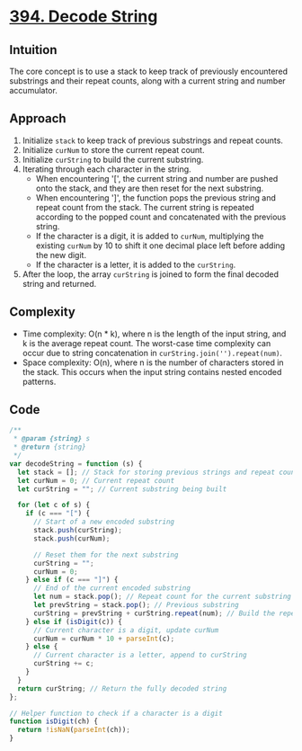 # [394. Decode String](https://leetcode.com/problems/decode-string/description/)

## Intuition

The core concept is to use a stack to keep track of previously encountered substrings and their repeat counts, along with a current string and number accumulator.

## Approach

1. Initialize `stack` to keep track of previous substrings and repeat counts.
2. Initialize `curNum` to store the current repeat count.
3. Initialize `curString` to build the current substring.
4. Iterating through each character in the string.
   - When encountering '[', the current string and number are pushed onto the stack, and they are then reset for the next substring.
   - When encountering ']', the function pops the previous string and repeat count from the stack. The current string is repeated according to the popped count and concatenated with the previous string.
   - If the character is a digit, it is added to `curNum`, multiplying the existing `curNum` by 10 to shift it one decimal place left before adding the new digit.
   - If the character is a letter, it is added to the `curString`.
5. After the loop, the array `curString` is joined to form the final decoded string and returned.

## Complexity

- Time complexity: O(n * k), where n is the length of the input string, and k is the average repeat count. The worst-case time complexity can occur due to string concatenation in `curString.join('').repeat(num)`.
- Space complexity: O(n), where n is the number of characters stored in the stack. This occurs when the input string contains nested encoded patterns.

## Code

```javascript
/**
 * @param {string} s
 * @return {string}
 */
var decodeString = function (s) {
  let stack = []; // Stack for storing previous strings and repeat counts
  let curNum = 0; // Current repeat count
  let curString = ""; // Current substring being built

  for (let c of s) {
    if (c === "[") {
      // Start of a new encoded substring
      stack.push(curString);
      stack.push(curNum);

      // Reset them for the next substring
      curString = "";
      curNum = 0;
    } else if (c === "]") {
      // End of the current encoded substring
      let num = stack.pop(); // Repeat count for the current substring
      let prevString = stack.pop(); // Previous substring
      curString = prevString + curString.repeat(num); // Build the repeated substring
    } else if (isDigit(c)) {
      // Current character is a digit, update curNum
      curNum = curNum * 10 + parseInt(c);
    } else {
      // Current character is a letter, append to curString
      curString += c;
    }
  }
  return curString; // Return the fully decoded string
};

// Helper function to check if a character is a digit
function isDigit(ch) {
  return !isNaN(parseInt(ch));
}
```

